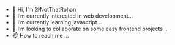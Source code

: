 - 👋 Hi, I’m @NotThatRohan
- 👀 I’m currently interested in web development...
- 🌱 I’m currently learning javascript...
- 💞️ I’m looking to collaborate on some easy frontend projects ...
- 📫 How to reach me ...

<!---
NotThatRohan/NotThatRohan is a ✨ special ✨ repository because its `README.md` (this file) appears on your GitHub profile.
You can click the Preview link to take a look at your changes.
--->
